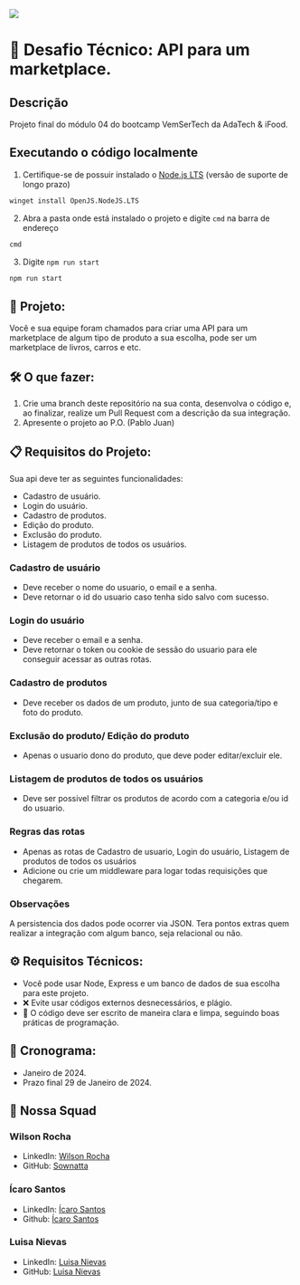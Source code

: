 ![](https://ada-site-frontend.s3.sa-east-1.amazonaws.com/home/header-logo.svg)

# 🚀 Desafio Técnico: API para um marketplace.

Descrição
---
Projeto final do módulo 04 do bootcamp VemSerTech da AdaTech & iFood.

## Executando o código localmente

1. Certifique-se de possuir instalado o [Node.js LTS](https://nodejs.org/pt-br/download/) (versão de suporte de longo prazo)

```sh
winget install OpenJS.NodeJS.LTS
```
2. Abra a pasta onde está instalado o projeto e digite `cmd` na barra de endereço

```sh
cmd
```
3. Digite `npm run start`
```sh
npm run start
``` 

## 🌌 Projeto:

Você e sua equipe foram chamados para criar uma API para um marketplace de algum
tipo de produto a sua escolha, pode ser um marketplace de livros, carros e etc.

## 🛠 O que fazer:

1. Crie uma branch deste repositório na sua conta, desenvolva o código e, ao finalizar, realize um Pull Request com a descrição da sua integração.
2. Apresente o projeto ao P.O. (Pablo Juan)

## 📋 Requisitos do Projeto:

Sua api deve ter as seguintes funcionalidades:
- Cadastro de usuário.
- Login do usuário.
- Cadastro de produtos.
- Edição do produto.
- Exclusão do produto.
- Listagem de produtos de todos os usuários.

### Cadastro de usuário

- Deve receber o nome do usuario, o email e a senha.
- Deve retornar o id do usuario caso tenha sido salvo com sucesso.

### Login do usuário

- Deve receber o email e a senha.
- Deve retornar o token ou cookie de sessão do usuario para ele conseguir acessar as outras rotas.

### Cadastro de produtos

- Deve receber os dados de um produto, junto de sua categoria/tipo e foto do
produto.

### Exclusão do produto/ Edição do produto

- Apenas o usuario dono do produto, que deve poder editar/excluir ele.

### Listagem de produtos de todos os usuários

- Deve ser possivel filtrar os produtos de acordo com a categoria e/ou id do usuario.

### Regras das rotas

- Apenas as rotas de Cadastro de usuario, Login do usuário, Listagem de produtos de todos os usuários
- Adicione ou crie um middleware para logar todas requisições que chegarem.

### Observações

A persistencia dos dados pode ocorrer via JSON. Tera pontos extras quem realizar a integração com algum banco, seja relacional ou não.


## ⚙️ Requisitos Técnicos:

- Você pode usar Node, Express e um banco de dados de sua escolha para este projeto.
- ❌ Evite usar códigos externos desnecessários, e plágio.
- 📝 O código deve ser escrito de maneira clara e limpa, seguindo boas práticas de programação.

## 📅 Cronograma:

- Janeiro de 2024.
- Prazo final 29 de Janeiro de 2024.

## 🤖 Nossa Squad

### Wilson Rocha
- LinkedIn: [Wilson Rocha](https://www.linkedin.com/in/wilsonn-rocha/)
- GitHub: [Sownatta](https://github.com/Sownatta)

### Ícaro Santos
- LinkedIn: [Ícaro Santos](https://www.linkedin.com/in/santos-icaro/)
- Github: [Ícaro Santos](https://github.com/FlightofIcarus)

### Luisa Nievas
- LinkedIn: [Luisa Nievas](https://www.linkedin.com/in/luisa-nievas/)
- GitHub: [Luisa Nievas](https://github.com/lunievas)